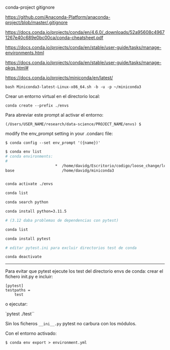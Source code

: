 
conda-project gitignore

https://github.com/Anaconda-Platform/anaconda-project/blob/master/.gitignore 


https://docs.conda.io/projects/conda/en/4.6.0/_downloads/52a95608c49671267e40c689e0bc00ca/conda-cheatsheet.pdf

https://docs.conda.io/projects/conda/en/stable/user-guide/tasks/manage-environments.html

https://docs.conda.io/projects/conda/en/stable/user-guide/tasks/manage-pkgs.html#

https://docs.conda.io/projects/miniconda/en/latest/

`bash Miniconda3-latest-Linux-x86_64.sh -b -u -p ~/miniconda3`

Crear un entorno virtual en el directorio local:

`conda create --prefix ./envs`

Para abreviar este prompt al activar el entorno:

`(/Users/USER_NAME/research/data-science/PROJECT_NAME/envs) $`

modify the env_prompt setting in your .condarc file:

`$ conda config --set env_prompt '({name})'`

```bash
$ conda env list
# conda environments:
#
                      *  /home/davidg/Escritorio/codigo/loose_change/loose_change/envs
base                     /home/davidg/miniconda3


conda activate ./envs

conda list

conda search python

conda install python=3.11.5

# (3.12 daba problemas de dependencias con pytest)

conda list

conda install pytest

# editar pytest.ini para excluir directorios test de conda

conda deactivate
```


-------------------------

Para evitar que pytest ejecute los test del directorio envs de conda:
crear el fichero init.py e incluir:

```
[pytest]
testpaths =
    test
```

o ejecutar:

`pytest ./test``

Sin los ficheros `__ini__.py` pytest no carbura con los módulos.

Con el entorno activado:

`$ conda env export > environment.yml`

